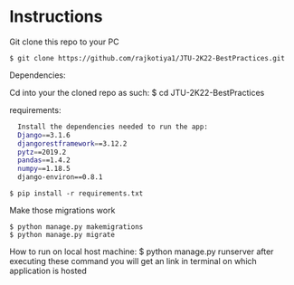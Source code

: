 # Instructions
 

Git clone this repo to your PC

    $ git clone https://github.com/rajkotiya1/JTU-2K22-BestPractices.git
    
Dependencies:

Cd into your the cloned repo as such:
    $ cd JTU-2K22-BestPractices
    
requirements:
```bash
  Install the dependencies needed to run the app:
  Django==3.1.6 
  djangorestframework==3.12.2
  pytz==2019.2  
  pandas==1.4.2
  numpy==1.18.5
  django-environ==0.8.1 
```
    $ pip install -r requirements.txt
  
Make those migrations work

    $ python manage.py makemigrations
    $ python manage.py migrate

How to run on local host machine:
    $ python manage.py runserver
 after executing these command you will get an link in terminal on which application is hosted
